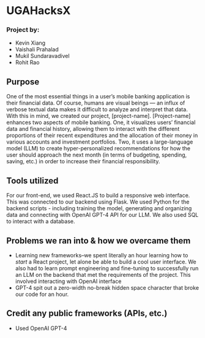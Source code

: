# UGAHacksX
### Project by:

- Kevin Xiang
- Vaishali Prahalad
- Mukil Sundaravadivel
- Rohit Rao


## Purpose
One of the most essential things in a user’s mobile banking application is their financial data. Of course, humans are visual beings — an influx of verbose textual data makes it difficult to analyze and interpret that data. With this in mind, we created our project, [project-name]. [Project-name] enhances two aspects of mobile banking. One, it visualizes users’ financial data and financial history, allowing them to interact with the different proportions of their recent expenditures and the allocation of their money in various accounts and investment portfolios. Two, it uses a large-language model (LLM) to create hyper-personalized recommendations for how the user should approach the next month (in terms of budgeting, spending, saving, etc.) in order to increase their financial responsibility. 
## Tools utilized
For our front-end, we used React.JS to build a responsive web interface. This was connected to our backend using Flask.
We used Python for the backend scripts - including training the model, generating and organizing data and connecting with OpenAI GPT-4 API for our LLM. We also used SQL to interact with a database.

## Problems we ran into & how we overcame them
- Learning new frameworks–we spent literally an hour learning how to _start_ a React project, let alone be able to build a cool user interface. We also had to learn prompt engineering and fine-tuning to successfully run an LLM on the backend that met the requirements of the project. This involved interacting with OpenAI interface
- GPT-4 spit out a zero-width no-break hidden space character that broke our code for an hour.
## Credit any public frameworks (APIs, etc.)
- Used OpenAI GPT-4

